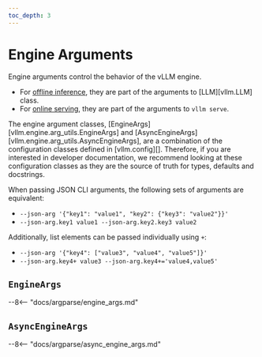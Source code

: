 ```yaml
---
toc_depth: 3
---
```


# Engine Arguments

Engine arguments control the behavior of the vLLM engine.

- For [offline inference](../serving/offline_inference.md), they are part of the arguments to [LLM][vllm.LLM] class.
- For [online serving](../serving/openai_compatible_server.md), they are part of the arguments to `vllm serve`.

The engine argument classes, [EngineArgs][vllm.engine.arg_utils.EngineArgs] and [AsyncEngineArgs][vllm.engine.arg_utils.AsyncEngineArgs], are a combination of the configuration classes defined in [vllm.config][]. Therefore, if you are interested in developer documentation, we recommend looking at these configuration classes as they are the source of truth for types, defaults and docstrings.

When passing JSON CLI arguments, the following sets of arguments are equivalent:

- `--json-arg '{"key1": "value1", "key2": {"key3": "value2"}}'`
- `--json-arg.key1 value1 --json-arg.key2.key3 value2`

Additionally, list elements can be passed individually using `+`:

- `--json-arg '{"key4": ["value3", "value4", "value5"]}'`
- `--json-arg.key4+ value3 --json-arg.key4+='value4,value5'`

## `EngineArgs`

--8<-- "docs/argparse/engine_args.md"

## `AsyncEngineArgs`

--8<-- "docs/argparse/async_engine_args.md"
